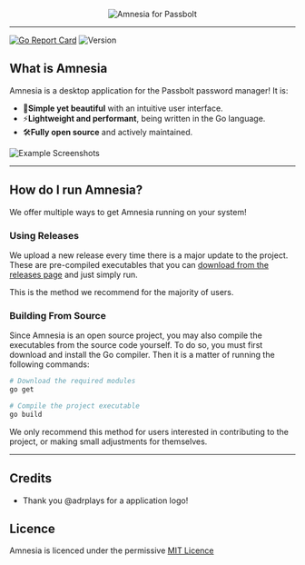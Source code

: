 <p align="center">
  <img src="https://github.com/lenforiee/AmnesiaGUI/raw/main/assets/logo_readme.png" alt="Amnesia for Passbolt" />
</p>
<hr>

[![Go Report Card](https://goreportcard.com/badge/github.com/lenforiee/AmnesiaGUI)](https://goreportcard.com/report/github.com/lenforiee/AmnesiaGUI)
![Version](https://img.shields.io/badge/Version-v0.0.1-blue)

## What is Amnesia
Amnesia is a desktop application for the Passbolt password manager! It is:
- 🚀**Simple yet beautiful** with an intuitive user interface.
- ⚡️**Lightweight and performant**, being written in the Go language.
- 🛠**Fully open source** and actively maintained.

![Example Screenshots](https://user-images.githubusercontent.com/36131887/219877620-d3c0d9a3-335a-4fc9-ae3d-ff4e72516cd1.png)

<hr>

## How do I run Amnesia?
We offer multiple ways to get Amnesia running on your system!

### Using Releases
We upload a new release every time there is a major update to the project. These are pre-compiled executables that you can [download from the releases page](https://github.com/lenforiee/AmnesiaGUI/releases) and just simply run.

This is the method we recommend for the majority of users.

### Building From Source
Since Amnesia is an open source project, you may also compile the executables from the source code yourself.
To do so, you must first download and install the Go compiler. Then it is a matter of running the following commands:

```sh
# Download the required modules
go get

# Compile the project executable
go build
```

We only recommend this method for users interested in contributing to the project, or making small adjustments for themselves.

<hr>

## Credits
- Thank you @adrplays for a application logo!

## Licence
Amnesia is licenced under the permissive [MIT Licence](https://github.com/lenforiee/AmnesiaGUI/blob/main/LICENSE)
